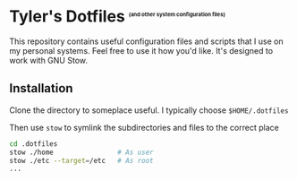 # Tyler's Dotfiles <sup><sub><sup><sub><sup><sub>(and other system configuration files)</sub></sup></sub></sup></sub></sup>

This repository contains useful configuration files and scripts that I use on my personal systems. Feel free to use it how you'd like. It's designed to work with GNU Stow.

## Installation

Clone the directory to someplace useful. I typically choose `$HOME/.dotfiles`

Then use `stow` to symlink the subdirectories and files to the correct place

```bash
cd .dotfiles
stow ./home                # As user
stow ./etc --target=/etc   # As root
...
```
